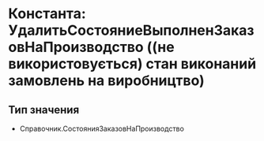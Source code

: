 ﻿# Константа: УдалитьСостояниеВыполненЗаказовНаПроизводство ((не використовується) стан виконаний замовлень на виробництво)

## Тип значения

- Справочник.СостоянияЗаказовНаПроизводство

